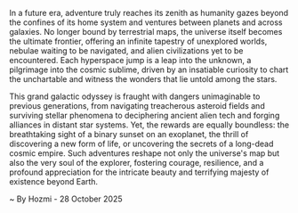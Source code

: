 
In a future era, adventure truly reaches its zenith as humanity gazes beyond the confines of its home system and ventures between planets and across galaxies. No longer bound by terrestrial maps, the universe itself becomes the ultimate frontier, offering an infinite tapestry of unexplored worlds, nebulae waiting to be navigated, and alien civilizations yet to be encountered. Each hyperspace jump is a leap into the unknown, a pilgrimage into the cosmic sublime, driven by an insatiable curiosity to chart the unchartable and witness the wonders that lie untold among the stars.

This grand galactic odyssey is fraught with dangers unimaginable to previous generations, from navigating treacherous asteroid fields and surviving stellar phenomena to deciphering ancient alien tech and forging alliances in distant star systems. Yet, the rewards are equally boundless: the breathtaking sight of a binary sunset on an exoplanet, the thrill of discovering a new form of life, or uncovering the secrets of a long-dead cosmic empire. Such adventures reshape not only the universe's map but also the very soul of the explorer, fostering courage, resilience, and a profound appreciation for the intricate beauty and terrifying majesty of existence beyond Earth.

~ By Hozmi - 28 October 2025
